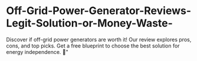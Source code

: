 # Off-Grid-Power-Generator-Reviews-Legit-Solution-or-Money-Waste-
Discover if off-grid power generators are worth it! Our review explores pros, cons, and top picks. Get a free blueprint to choose the best solution for energy independence. 🚀"
